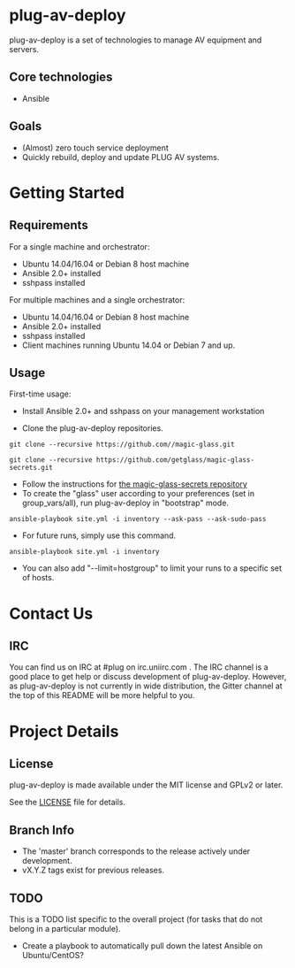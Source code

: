 plug-av-deploy
============

plug-av-deploy is a set of technologies to manage AV equipment and servers.

Core technologies
-----------------
* Ansible

Goals
-----
* (Almost) zero touch service deployment
* Quickly rebuild, deploy and update PLUG AV systems.

Getting Started
===============
Requirements
------------
For a single machine and orchestrator:
* Ubuntu 14.04/16.04 or Debian 8 host machine
* Ansible 2.0+ installed
* sshpass installed

For multiple machines and a single orchestrator:
* Ubuntu 14.04/16.04 or Debian 8 host machine
* Ansible 2.0+ installed
* sshpass installed
* Client machines running Ubuntu 14.04 or Debian 7 and up.

Usage
-----
First-time usage:
* Install Ansible 2.0+ and sshpass on your management workstation

* Clone the plug-av-deploy repositories.

`git clone --recursive https://github.com//magic-glass.git`

`git clone --recursive https://github.com/getglass/magic-glass-secrets.git`

* Follow the instructions for [the magic-glass-secrets repository](https://github.com/getglass/magic-glass-secrets)
* To create the "glass" user according to your preferences (set in group_vars/all), run plug-av-deploy in "bootstrap" mode.

`ansible-playbook site.yml -i inventory --ask-pass --ask-sudo-pass`

* For future runs, simply use this command.

`ansible-playbook site.yml -i inventory` 

* You can also add "--limit=hostgroup" to limit your runs to a specific set of hosts.

Contact Us
==========

IRC
---
You can find us on IRC at #plug on irc.uniirc.com . The IRC channel is a good place to get help or discuss development of plug-av-deploy. However, as plug-av-deploy is not currently in wide distribution, the Gitter channel at the top of this README will be more helpful to you.

Project Details
===============

License
-------
plug-av-deploy is made available under the MIT license and GPLv2 or later. 

See the [LICENSE](LICENSE) file for details.

Branch Info
-----------
* The 'master' branch corresponds to the release actively under development.
* vX.Y.Z tags exist for previous releases.

TODO
----
This is a TODO list specific to the overall project (for tasks that do not belong in a particular module).
* Create a playbook to automatically pull down the latest Ansible on Ubuntu/CentOS?
